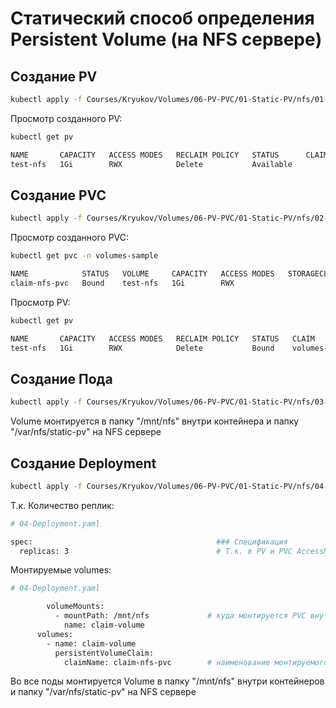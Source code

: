# Статический способ определения Persistent Volume (на NFS сервере)

## Создание PV
```bash
kubectl apply -f Courses/Kryukov/Volumes/06-PV-PVC/01-Static-PV/nfs/01-PV.yaml
```

Просмотр созданного PV:
```bash
kubectl get pv

NAME       CAPACITY   ACCESS MODES   RECLAIM POLICY   STATUS      CLAIM   STORAGECLASS   REASON   AGE
test-nfs   1Gi        RWX            Delete           Available                                   59s
```

## Создание PVC
```bash
kubectl apply -f Courses/Kryukov/Volumes/06-PV-PVC/01-Static-PV/nfs/02-PVC.yaml
```

Просмотр созданного PVC:
```bash
kubectl get pvc -n volumes-sample

NAME            STATUS   VOLUME     CAPACITY   ACCESS MODES   STORAGECLASS   AGE
claim-nfs-pvc   Bound    test-nfs   1Gi        RWX                           51s
```

Просмотр PV:
```bash
kubectl get pv

NAME       CAPACITY   ACCESS MODES   RECLAIM POLICY   STATUS   CLAIM                          STORAGECLASS   REASON   AGE
test-nfs   1Gi        RWX            Delete           Bound    volumes-sample/claim-nfs-pvc                           4m8s
```

## Создание Пода
```bash
kubectl apply -f Courses/Kryukov/Volumes/06-PV-PVC/01-Static-PV/nfs/03-Pod.yaml
```

Volume монтируется в папку "/mnt/nfs" внутри контейнера и папку "/var/nfs/static-pv" на NFS сервере

## Создание Deployment
```bash
kubectl apply -f Courses/Kryukov/Volumes/06-PV-PVC/01-Static-PV/nfs/04-Deployment.yaml
```
Т.к. 
Количество реплик:
```bash
# 04-Deployment.yaml

spec:                                         ### Спецификация
  replicas: 3                                 # Т.к. в PV и PVC AccessModes: ReadWriteMany (Volume том может быть смонтирован к множеству подов в режиме чтения и записи)
```
Монтируемые volumes:
```bash
# 04-Deployment.yaml

        volumeMounts:
          - mountPath: /mnt/nfs             # куда монтируется PVC внутри контейнера
            name: claim-volume
      volumes:
        - name: claim-volume
          persistentVolumeClaim:
            claimName: claim-nfs-pvc        # наименование монтируемого PVC
```

Во все поды монтируется Volume в папку "/mnt/nfs" внутри контейнеров и папку "/var/nfs/static-pv" на NFS сервере